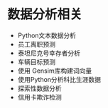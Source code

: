 # 数据分析相关

- Python文本数据分析
- 员工离职预测
- 泰坦尼克号幸存者分析
-  车辆目标预测 
- 使用 Gensim库构建词向量
- 使用Python分析科比生涯数据
- 探索性数据分析
- 信用卡欺诈检测

